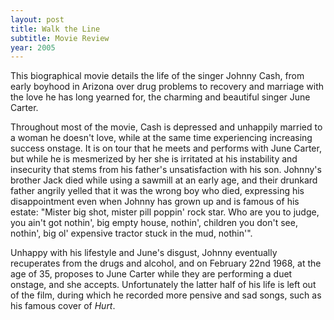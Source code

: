 ```yaml
---
layout: post
title: Walk the Line
subtitle: Movie Review
year: 2005
---
```

This biographical movie details the life of the singer Johnny Cash, from early boyhood in Arizona over drug problems to recovery and marriage with the love he has long yearned for, the charming and beautiful singer June Carter. 

Throughout most of the movie, Cash is depressed and unhappily married to a woman he doesn't love, while at the same time experiencing increasing success onstage. It is on tour that he meets and performs with June Carter, but while he is mesmerized by her she is irritated at his instability and insecurity that stems from his father's unsatisfaction with his son. Johnny's brother Jack died while using a sawmill at an early age, and their drunkard father angrily yelled that it was the wrong boy who died, expressing his disappointment even when Johnny has grown up and is famous of his estate: "Mister big shot, mister pill poppin' rock star. Who are you to judge, you ain't got nothin', big empty house, nothin', children you don't see, nothin', big ol' expensive tractor stuck in the mud, nothin'".

Unhappy with his lifestyle and June's disgust, Johnny eventually recuperates from the drugs and alcohol, and on February 22nd 1968, at the age of 35, proposes to June Carter while they are performing a duet onstage, and she accepts. Unfortunately the latter half of his life is left out of the film, during which he recorded more pensive and sad songs, such as his famous cover of _Hurt_. 
